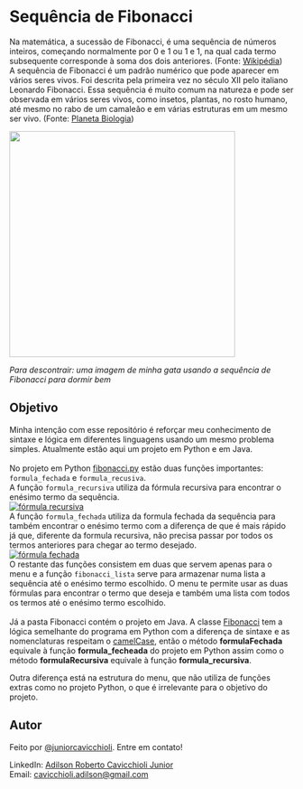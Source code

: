 # Sequência de Fibonacci
Na matemática, a sucessão de Fibonacci, é uma sequência de números inteiros, começando normalmente por 0 e 1 ou 1 e 1,
na qual cada termo subsequente corresponde à soma dos dois anteriores.
(Fonte: <a href="https://pt.wikipedia.org/wiki/Sequência_de_Fibonacci" target="_blank">Wikipédia</a>) </br>
A sequência de Fibonacci é um padrão numérico que pode aparecer em vários seres vivos. Foi descrita pela
primeira vez no século XII pelo italiano Leonardo Fibonacci. Essa sequência é muito comum na natureza e pode ser
observada em vários seres vivos, como insetos, plantas, no rosto humano, até mesmo no rabo de um camaleão e em 
várias estruturas em um mesmo ser vivo.
(Fonte: <a href="https://planetabiologia.com/a-sequencia-de-fibonacci-na-natureza/">Planeta Biologia</a>)

<img src="https://user-images.githubusercontent.com/101985616/227748459-9c5606fd-6f88-42a4-9944-1cea516202c4.jpg"
     width="400em"/>

*Para descontrair: uma imagem de minha gata usando a sequência de Fibonacci para dormir bem*

## Objetivo
Minha intenção com esse repositório é reforçar meu conhecimento de sintaxe e lógica em diferentes linguagens usando um mesmo problema simples.
Atualmente estão aqui um projeto em Python e em Java. </br> </br>
No projeto em Python <a href="https://github.com/juniorcavicchioli/fibonacci/blob/main/fibonacci.py">fibonacci.py</a>
estão duas funções importantes: `formula_fechada` e `formula_recusiva`. </br>
A função `formula_recursiva` utiliza da fórmula recursiva para encontrar o enésimo termo da sequência. </br>
<a href="https://www.ime.unicamp.br/~deleo/MA220/a03.pdf" target="_blank">
![fórmula recursiva](https://user-images.githubusercontent.com/101985616/206966245-3eed2f00-b914-4a08-a5f2-df2eac2fedad.png)
</a>
</br>
A função `formula_fechada` utiliza da formula fechada da sequência para também encontrar o enésimo termo com a
diferença de que é mais rápido já que, diferente da formula recursiva, não precisa passar por todos os termos anteriores
para chegar ao termo desejado. </br>
<a href="https://www.ime.unicamp.br/~deleo/MA220/a03.pdf" target="_blank">
![fórmula fechada](https://user-images.githubusercontent.com/101985616/206967548-bf707cff-de07-4d8a-96eb-bd62f0a31184.png)
</a>
</br>
O restante das funções consistem em duas que servem apenas para o menu e a função `fibonacci_lista`
serve para armazenar numa lista a sequência até o enésimo termo escolhido. O menu te permite usar as duas fórmulas para encontrar
o termo que deseja e também uma lista com todos os termos até o enésimo termo escolhido.
</br> </br>
Já a pasta Fibonacci contém o projeto em Java. A classe 
<a href="https://github.com/juniorcavicchioli/fibonacci/blob/main/Fibonacci/src/br/com/fiap/tads/rm94548/ddd/fibonacci/Fibonacci.java">
Fibonacci</a> tem a lógica semelhante do programa em Python com a diferença de sintaxe e as nomenclaturas respeitam o 
<a href="https://pt.wikipedia.org/wiki/CamelCase">camelCase</a>, então o método <b>formulaFechada</b> equivale à função <b>formula_fecheada</b>
do projeto em Python assim como o método <b>formulaRecursiva</b> equivale à função <b>formula_recursiva</b>.
</br>

Outra diferença está na estrutura do menu, que não utiliza de funções extras como no projeto Python, o que é irrelevante para o objetivo do
projeto.

## Autor
Feito por [@juniorcavicchioli](https://github.com/juniorcavicchioli?tab=repositories). Entre em contato!

LinkedIn: [Adilson Roberto Cavicchioli Junior](https://www.linkedin.com/in/adilson-roberto-cavicchioli-junior-6816b7192?lipi=urn%3Ali%3Apage%3Ad_flagship3_profile_view_base_contact_details%3BIpMh5bVEQOi82%2FRHJ6oxkg%3D%3D) <br>
Email: [cavicchioli.adilson@gmail.com](mailto:cavicchioli.adilson@gmail.com)

